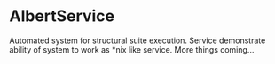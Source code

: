 # AlbertService
Automated system for structural suite execution. Service demonstrate ability of system to work as *nix like service. More things coming...

